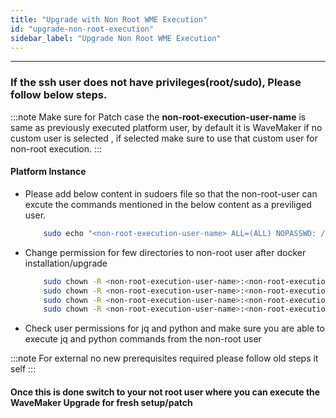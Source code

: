 ```yaml
---
title: "Upgrade with Non Root WME Execution"
id: "upgrade-non-root-execution"
sidebar_label: "Upgrade Non Root WME Execution"
---
```

---

### If the ssh user does not have privileges(root/sudo), Please follow below steps.

 
:::note
 Make sure for Patch case the **non-root-execution-user-name** is same as previously executed platform user, by default it is WaveMaker if no custom user is selected , if selected make sure to use that custom user for non-root execution.
:::

#### Platform Instance

- Please add below content in sudoers file so that the non-root-user can excute the commands mentioned in the below content as a previliged user. 

  ```bash
      sudo echo "<non-root-execution-user-name> ALL=(ALL) NOPASSWD: /bin/systemctl daemon-reload, /bin/systemctl restart docker, /bin/systemctl status docker, /bin/systemctl stop docker, /bin/systemctl start docker, /usr/sbin/service docker restart, /usr/sbin/service docker start, /usr/sbin/service docker stop, /usr/sbin/service docker status, /sbin/ip link set docker0 down, /sbin/ip link del dev docker0 type bridge, /usr/bin/chown" >> /etc/sudoers
  ```
- Change permission for few directories to non-root user after docker installation/upgrade

    ```bash
        sudo chown -R <non-root-execution-user-name>:<non-root-execution-user-name> /usr/lib/systemd/system/
        sudo chown -R <non-root-execution-user-name>:<non-root-execution-user-name> /etc/sysconfig/
        sudo chown -R <non-root-execution-user-name>:<non-root-execution-user-name> /etc/systemd/system/
        sudo chown -R <non-root-execution-user-name>:<non-root-execution-user-name> /wm-runtime/setup/setup-registry-server/registry/
    ```


- Check user permissions for jq and python and make sure you are able to execute jq and python commands from the non-root user

 
:::note
For external no new prerequisites required please follow old steps it self
:::

#### Once this is done switch to your not root user where you can  execute the WaveMaker Upgrade for fresh setup/patch 






